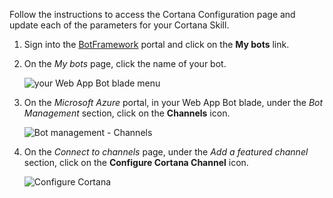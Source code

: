 Follow the instructions to access the Cortana Configuration page and update each of the parameters for your Cortana Skill.  

1.  Sign into the [BotFramework](https://dev.botframework.com) portal and click on the **My bots** link.  

2.  On the *My bots* page, click the name of your bot.  
    
    ![your Web App Bot blade menu](../../media/images/web_app_bot_blade-menu.png)  
    
3.  On the *Microsoft Azure* portal, in your Web App Bot blade, under the *Bot Management* section, click on the **Channels** icon.  
    
    ![Bot management - Channels](../../media/images/bot_management-channels.png)  
    
4.  On the *Connect to channels* page, under the *Add a featured channel* section, click on the **Configure Cortana Channel** icon.  

    ![Configure Cortana](../../media/images/configure_cortana.png)  
